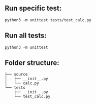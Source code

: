 ## Run specific test:

```
python3 -m unittest tests/test_calc.py
```

## Run all tests:

```
python3 -m unittest  
```


## Folder structure:

```
├── source
│   ├── __init__.py
│   └── calc.py
└── tests
    ├── __init__.py
    └── test_calc.py
```